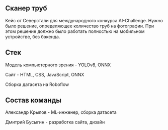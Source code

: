 ## Сканер труб
Кейс от Северстали для международного конкурса AI-Challenge. Нужно было решение, определяющее количество труб на фотографии. При этом решение должно было работать полностью на мобильном устройстве, без бэкенда.
## Стек
Модель компьютерного зрения - YOLOv8, ONNX

Сайт - HTML, CSS, JavaScript, ONNX

Сборка датасета на Roboflow
## Состав команды
Александр Крылов - ML-инженер, сборка датасета

Дмитрий Бусыгин - разработка сайта, дизайн
